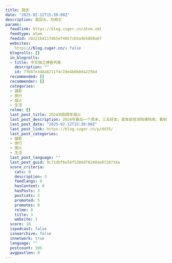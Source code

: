 ```yaml
---
title: 遐说
date: "2025-02-12T15:30:00Z"
description: 莫回头、勿相忘
params:
  feedlink: https://blog.cuger.cn/atom.xml
  feedtype: atom
  feedid: c0221b4117db5ef4057cb5a4b58b9a6f
  websites:
    https://blog.cuger.cn/: false
  blogrolls: []
  in_blogrolls:
  - title: 中文独立博客列表
    description: ""
    id: 7fb87e348a8211f4c19e4b0b0da225bd
  recommended: []
  recommender: []
  categories:
  - 摄影
  - 旅行
  - 烟火
  - 生活
  relme: {}
  last_post_title: 2024浏阳跨年烟火
  last_post_description: 2024年最后一个周末，三五好友，驱车前往浏阳凑热闹，看到了人生最美的烟火！
  last_post_date: "2025-02-12T15:30:00Z"
  last_post_link: https://blog.cuger.cn/p/dd35/
  last_post_categories:
  - 摄影
  - 旅行
  - 烟火
  - 生活
  last_post_language: ""
  last_post_guid: 9c71dbf6e54f5386d70249ae0728734a
  score_criteria:
    cats: 0
    description: 3
    feedlangs: 0
    hasContent: 0
    hasPosts: 3
    postcats: 3
    promoted: 5
    promotes: 0
    relme: 0
    title: 3
    website: 1
  score: 18
  ispodcast: false
  isnoarchive: false
  innetwork: true
  language: ""
  postcount: 105
  avgpostlen: 0
---
```

